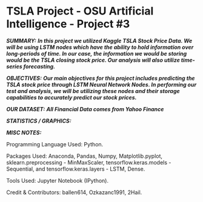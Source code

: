 # TSLA Project - OSU Artificial Intelligence - Project #3

***SUMMARY:***
  ***In this project we utilized Kaggle TSLA Stock Price Data. We will be using LSTM nodes which have the ability to hold information over long-periods of time. In our case, the information we would be storing would be the TSLA closing stock price. Our analysis will also utilize time-series forecasting.***

***OBJECTIVES:***
  ***Our main objectives for this project includes predicting the TSLA stock price through LSTM Neural Network Nodes. In performing our test and analysis, we will be utilizing these nodes and their storage capabilities to accurately predict our stock prices.***

***OUR DATASET:*** ***All Financial Data comes from Yahoo Finance***

***STATISTICS / GRAPHICS:***

***MISC NOTES:***

Programming Language Used: Python.

Packages Used: Anaconda, Pandas, Numpy, Matplotlib.pyplot, sklearn.preprocessing - MinMaxScaler,  tensorflow.keras.models - Sequential, and tensorflow.keras.layers - LSTM, Dense.

Tools Used: Jupyter Notebook (IPython).

Credit & Contributors: ballen614, Ozkazanc1991, 2Hail.
